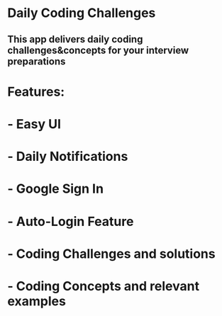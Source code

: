 # Daily Coding Challenges

## This app delivers daily coding challenges&concepts for your interview preparations

# Features:
# - Easy UI
# - Daily Notifications
# - Google Sign In
# - Auto-Login Feature
# - Coding Challenges and solutions
# - Coding Concepts and relevant examples
